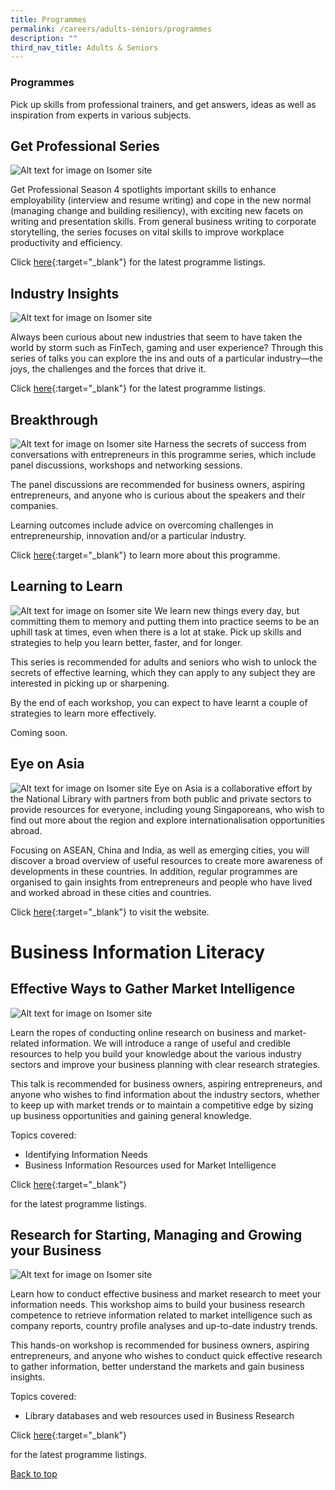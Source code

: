 ```yaml
---
title: Programmes
permalink: /careers/adults-seniors/programmes
description: ""
third_nav_title: Adults & Seniors
---
```

<style type="text/css">
/* Links */
.content a { color: #322987; }
.content a:focus,
.content a:hover { color: #28216c; }

/* Button Outline */
.bp-button { padding-left: 1.5rem; padding-right: 1.5rem; }
.bp-button.is-primary-outline { border: 1px solid #322987; color: #322987; background-color: transparent; text-decoration: none; }
.bp-button.is-primary-outline:focus,
.bp-button.is-primary-outline:hover { border: 1px solid #322987; color: #cff2e8; background-color: #322987; text-decoration: none; }

/* Responsive Iframe */
.responsive-iframe { position: absolute; top: 0; left: 0; bottom: 0; right: 0; width: 100%; height: 100%; }
.responsive-iframe-container { position: relative; overflow: hidden; width: 100%; }
.responsive-iframe-container.ratio-16by9 { padding-top: 56.25%; }
.responsive-iframe-container.ratio-4by3 { padding-top: 75%; }
.responsive-iframe-container.ratio-3by2 { padding-top: 66.66%; }
.responsive-iframe-container.ratio-1by1 { padding-top: 100%; }
</style>
### **Programmes**
Pick up skills from professional trainers, and get answers, ideas as well as inspiration from experts in various subjects.

## **Get Professional Series**
![Alt text for image on Isomer site](/images/career/Career-Prog-AS-01.png)

Get Professional Season 4 spotlights important skills to enhance employability (interview and resume writing) and cope in the new normal (managing change and building resiliency), with exciting new facets on writing and presentation skills. From general business writing to corporate storytelling, the series focuses on vital skills to improve workplace productivity and efficiency. 

Click [here](http://go.gov.sg/get-professional-series){:target="_blank"} for the latest programme listings.

## **Industry Insights**
![Alt text for image on Isomer site](/images/career/Career-Prog-AS-Placeholder-01.png)

Always been curious about new industries that seem to have taken the world by storm such as FinTech, gaming and user experience? Through this series of talks you can explore the ins and outs of a particular industry—the joys, the challenges and the forces that drive it.

Click [here](https://www.eventbrite.sg/o/golibrary-national-library-board-singapore-26735252849){:target="_blank"} for the latest programme listings. 

## **Breakthrough**
![Alt text for image on Isomer site](/images/career/Career-Prog-AS-02.png)
Harness the secrets of success from conversations with entrepreneurs in this programme series, which include panel discussions, workshops and networking sessions. 

The panel discussions are recommended for business owners, aspiring entrepreneurs, and anyone who is curious about the speakers and their companies. 

Learning outcomes include advice on overcoming challenges in entrepreneurship, innovation and/or a particular industry.

Click [here](https://go.gov.sg/breakthrough-series){:target="_blank"} to learn more about this programme. 

## **Learning to Learn**
![Alt text for image on Isomer site](/images/career/Career-Prog-AS-Placeholder-02.png)
We learn new things every day, but committing them to memory and putting them into practice seems to be an uphill task at times, even when there is a lot at stake. Pick up skills and strategies to help you learn better, faster, and for longer.  

This series is recommended for adults and seniors who wish to unlock the secrets of effective learning, which they can apply to any subject they are interested in picking up or sharpening.

By the end of each workshop, you can expect to have learnt a couple of strategies to learn more effectively.

Coming soon.


## **Eye on Asia**
![Alt text for image on Isomer site](/images/career/Career-Prog-AS-03.png)
Eye on Asia is a collaborative effort by the National Library with partners from both public and private sectors to provide resources for everyone, including young Singaporeans, who wish to find out more about the region and explore internationalisation opportunities abroad.

Focusing on ASEAN, China and India, as well as emerging cities, you will discover a broad overview of useful resources to create more awareness of developments in these countries. In addition, regular programmes are organised to gain insights from entrepreneurs and people who have lived and worked abroad in these cities and countries.

Click [here](http://www.eyeonasia.gov.sg/){:target="_blank"} to visit the website. 


# **Business Information Literacy**

## **Effective Ways to Gather Market Intelligence**
![Alt text for image on Isomer site](/images/career/Career-Prog-AS-Biz%20IL%20image.jpg)

Learn the ropes of conducting online research on business and market-related information. We will introduce a range of useful and credible resources to help you build your knowledge about the various industry sectors and improve your business planning with clear research strategies. 

This talk is recommended for business owners, aspiring entrepreneurs, and anyone who wishes to find information about the industry sectors, whether to keep up with market trends or to maintain a competitive edge by sizing up business opportunities and gaining general knowledge.

Topics covered:

- Identifying Information Needs
- Business Information Resources used for Market Intelligence

Click [here](https://www.eventbrite.sg/o/golibrary-national-library-board-singapore-26735252849){:target="_blank"}

 for the latest programme listings.

## **Research for Starting, Managing and Growing your Business**
![Alt text for image on Isomer site](/images/career/Career-Prog-AS-Placeholder-05.png)

Learn how to conduct effective business and market research to meet your information needs. This workshop aims to build your business research competence to retrieve information related to market intelligence such as company reports, country profile analyses and up-to-date industry trends. 

This hands-on workshop is recommended for business owners, aspiring entrepreneurs, and anyone who wishes to conduct quick effective research to gather information, better understand the markets and gain business insights.

Topics covered:

- Library databases and web resources used in Business Research

Click [here](https://www.eventbrite.sg/o/golibrary-national-library-board-singapore-26735252849){:target="_blank"}

 for the latest programme listings.

<p class="has-text-right margin--top--xl"><a href="#main-content">Back to top</a></p>